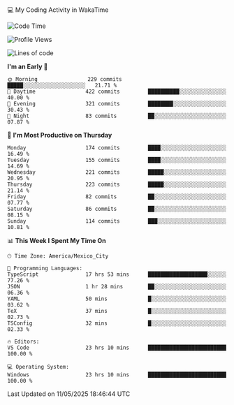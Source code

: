 💻 My Coding Activity in WakaTime
<!--START_SECTION:waka-->
![Code Time](http://img.shields.io/badge/Code%20Time-404%20hrs%201%20min-blue)

![Profile Views](http://img.shields.io/badge/Profile%20Views-0-blue)

![Lines of code](https://img.shields.io/badge/From%20Hello%20World%20I%27ve%20Written-1.9%20million%20lines%20of%20code-blue)

**I'm an Early 🐤** 

```text
🌞 Morning                229 commits         █████░░░░░░░░░░░░░░░░░░░░   21.71 % 
🌆 Daytime                422 commits         ██████████░░░░░░░░░░░░░░░   40.00 % 
🌃 Evening                321 commits         ████████░░░░░░░░░░░░░░░░░   30.43 % 
🌙 Night                  83 commits          ██░░░░░░░░░░░░░░░░░░░░░░░   07.87 % 
```
📅 **I'm Most Productive on Thursday** 

```text
Monday                   174 commits         ████░░░░░░░░░░░░░░░░░░░░░   16.49 % 
Tuesday                  155 commits         ████░░░░░░░░░░░░░░░░░░░░░   14.69 % 
Wednesday                221 commits         █████░░░░░░░░░░░░░░░░░░░░   20.95 % 
Thursday                 223 commits         █████░░░░░░░░░░░░░░░░░░░░   21.14 % 
Friday                   82 commits          ██░░░░░░░░░░░░░░░░░░░░░░░   07.77 % 
Saturday                 86 commits          ██░░░░░░░░░░░░░░░░░░░░░░░   08.15 % 
Sunday                   114 commits         ███░░░░░░░░░░░░░░░░░░░░░░   10.81 % 
```


📊 **This Week I Spent My Time On** 

```text
🕑︎ Time Zone: America/Mexico_City

💬 Programming Languages: 
TypeScript               17 hrs 53 mins      ███████████████████░░░░░░   77.26 % 
JSON                     1 hr 28 mins        ██░░░░░░░░░░░░░░░░░░░░░░░   06.36 % 
YAML                     50 mins             █░░░░░░░░░░░░░░░░░░░░░░░░   03.62 % 
TeX                      37 mins             █░░░░░░░░░░░░░░░░░░░░░░░░   02.73 % 
TSConfig                 32 mins             █░░░░░░░░░░░░░░░░░░░░░░░░   02.33 % 

🔥 Editors: 
VS Code                  23 hrs 10 mins      █████████████████████████   100.00 % 

💻 Operating System: 
Windows                  23 hrs 10 mins      █████████████████████████   100.00 % 
```


 Last Updated on 11/05/2025 18:46:44 UTC
<!--END_SECTION:waka-->
